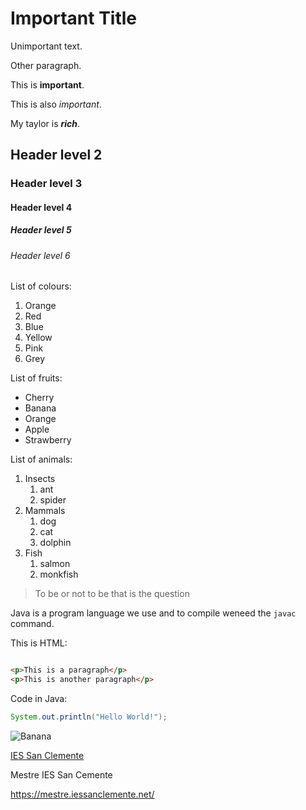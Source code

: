 # Important Title

Unimportant text.

Other paragraph.

This is **important**.

This is also *important*.

My taylor is ***rich***.

## Header level 2

### Header level 3

#### Header level 4 

##### Header level 5

###### Header level 6

List of colours:

1. Orange
1. Red
1. Blue
1. Yellow
1. Pink
1. Grey

List of fruits:

* Cherry
* Banana
* Orange
* Apple
* Strawberry

List of animals:

1. Insects
    1. ant
    1. spider
1. Mammals
    1. dog
    1. cat
    1. dolphin
1. Fish
    1. salmon
    1. monkfish

>To be or not to be that is the question

Java is a program language we use and to compile weneed the `javac` command.

This is HTML:
````html

<p>This is a paragraph</p>
<p>This is another paragraph</p>
````
Code in Java:
````java
System.out.println("Hello World!");
````

![Banana](Banana.jpg)

[IES San Clemente](https://www.iessanclemente.net/)

Mestre IES San Cemente

<https://mestre.iessanclemente.net/>

